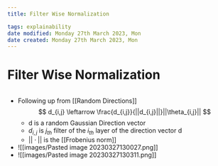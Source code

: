 ```yaml
---
title: Filter Wise Normalization

tags: explainability 
date modified: Monday 27th March 2023, Mon
date created: Monday 27th March 2023, Mon
---
```


# Filter Wise Normalization
```toc
```

- Following up from [[Random Directions]] 
$$
d_{i,j} \leftarrow \frac{d_{i,j}}{||d_{i,j}||}||\theta_{i,j}||
$$
	- d is a random Gaussian Direction vector
	- $d_{i,j}$ is $j_{th}$ filter of the $i_{th}$ layer of the direction vector d
	- $||\cdot||$ is the [[Frobenius norm]]
- ![[images/Pasted image 20230327130027.png]]
- ![[images/Pasted image 20230327130311.png]]



